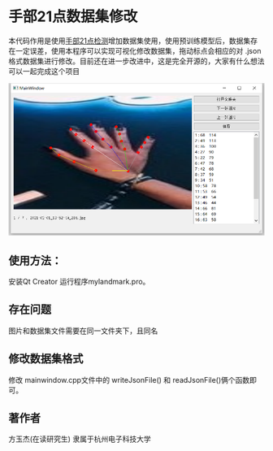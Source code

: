 # 手部21点数据集修改

本代码作用是使用[手部21点检测](https://github.com/EricLee2021-72324/onnx_run)增加数据集使用，使用预训练模型后，数据集存在一定误差，使用本程序可以实现可视化修改数据集，拖动标点会相应的对 .json 格式数据集进行修改。目前还在进一步改进中，这是完全开源的，大家有什么想法可以一起完成这个项目

![image-20220309182112358](README.assets/image-20220309182112358.png)

## 使用方法：

安装Qt Creator 运行程序mylandmark.pro。

## 存在问题

图片和数据集文件需要在同一文件夹下，且同名

## 修改数据集格式

修改 mainwindow.cpp文件中的 writeJsonFile() 和 readJsonFile()俩个函数即可。

## 著作者

方玉杰(在读研究生)
隶属于杭州电子科技大学

